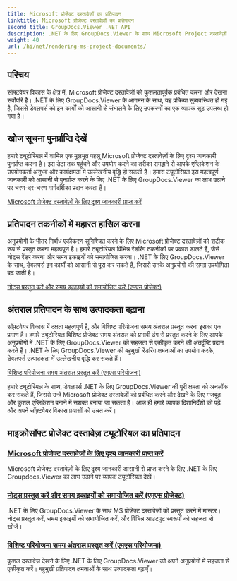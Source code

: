 ```yaml
---
title: Microsoft प्रोजेक्ट दस्तावेज़ों का प्रतिपादन
linktitle: Microsoft प्रोजेक्ट दस्तावेज़ों का प्रतिपादन
second_title: GroupDocs.Viewer .NET API
description: .NET के लिए GroupDocs.Viewer के साथ Microsoft Project दस्तावेज़ों के लिए दृश्य जानकारी आसानी से पुनर्प्राप्त करें। बहुमुखी प्रतिपादन क्षमताओं के साथ उत्पादकता बढ़ाएँ।
weight: 40
url: /hi/net/rendering-ms-project-documents/
---
```

## परिचय

सॉफ़्टवेयर विकास के क्षेत्र में, Microsoft प्रोजेक्ट दस्तावेज़ों को कुशलतापूर्वक प्रबंधित करना और देखना सर्वोपरि है। .NET के लिए GroupDocs.Viewer के आगमन के साथ, यह प्रक्रिया सुव्यवस्थित हो गई है, जिससे डेवलपर्स को इन कार्यों को आसानी से संभालने के लिए उपकरणों का एक व्यापक सूट उपलब्ध हो गया है।

## खोज सूचना पुनर्प्राप्ति देखें
हमारे ट्यूटोरियल में शामिल एक मूलभूत पहलू Microsoft प्रोजेक्ट दस्तावेज़ों के लिए दृश्य जानकारी पुनर्प्राप्त करना है। इस डेटा तक पहुंचने और उपयोग करने का तरीका समझने से आपके एप्लिकेशन के उपयोगकर्ता अनुभव और कार्यक्षमता में उल्लेखनीय वृद्धि हो सकती है। हमारा ट्यूटोरियल इस महत्वपूर्ण जानकारी को आसानी से पुनर्प्राप्त करने के लिए .NET के लिए GroupDocs.Viewer का लाभ उठाने पर चरण-दर-चरण मार्गदर्शिका प्रदान करता है।

[Microsoft प्रोजेक्ट दस्तावेज़ों के लिए दृश्य जानकारी प्राप्त करें](./get-view-info-ms-project/)

## प्रतिपादन तकनीकों में महारत हासिल करना
अनुप्रयोगों के भीतर निर्बाध एकीकरण सुनिश्चित करने के लिए Microsoft प्रोजेक्ट दस्तावेज़ों को सटीक रूप से प्रस्तुत करना महत्वपूर्ण है। हमारे ट्यूटोरियल विभिन्न रेंडरिंग तकनीकों पर प्रकाश डालते हैं, जैसे नोट्स रेंडर करना और समय इकाइयों को समायोजित करना। .NET के लिए GroupDocs.Viewer के साथ, डेवलपर्स इन कार्यों को आसानी से पूरा कर सकते हैं, जिससे उनके अनुप्रयोगों की समग्र उपयोगिता बढ़ जाती है।

[नोट्स प्रस्तुत करें और समय इकाइयों को समायोजित करें (एमएस प्रोजेक्ट)](./render-notes-and-adjust-time-ms-project/)

## अंतराल प्रतिपादन के साथ उत्पादकता बढ़ाना
सॉफ़्टवेयर विकास में दक्षता महत्वपूर्ण है, और विशिष्ट परियोजना समय अंतराल प्रस्तुत करना इसका एक प्रमाण है। हमारे ट्यूटोरियल विशिष्ट प्रोजेक्ट समय अंतराल को प्रभावी ढंग से प्रस्तुत करने के लिए आपके अनुप्रयोगों में .NET के लिए GroupDocs.Viewer को सहजता से एकीकृत करने की अंतर्दृष्टि प्रदान करते हैं। .NET के लिए GroupDocs.Viewer की बहुमुखी रेंडरिंग क्षमताओं का उपयोग करके, डेवलपर्स उत्पादकता में उल्लेखनीय वृद्धि कर सकते हैं।

[विशिष्ट परियोजना समय अंतराल प्रस्तुत करें (एमएस परियोजना)](./render-project-time-interval-ms-project/)

हमारे ट्यूटोरियल के साथ, डेवलपर्स .NET के लिए GroupDocs.Viewer की पूरी क्षमता को अनलॉक कर सकते हैं, जिससे उन्हें Microsoft प्रोजेक्ट दस्तावेज़ों को प्रबंधित करने और देखने के लिए मजबूत और कुशल एप्लिकेशन बनाने में सशक्त बनाया जा सकता है। आज ही हमारे व्यापक दिशानिर्देशों को पढ़ें और अपने सॉफ़्टवेयर विकास प्रयासों को उन्नत करें।
## माइक्रोसॉफ्ट प्रोजेक्ट दस्तावेज़ ट्यूटोरियल का प्रतिपादन
### [Microsoft प्रोजेक्ट दस्तावेज़ों के लिए दृश्य जानकारी प्राप्त करें](./get-view-info-ms-project/)
Microsoft प्रोजेक्ट दस्तावेज़ों के लिए दृश्य जानकारी आसानी से प्राप्त करने के लिए .NET के लिए Groupdocs.Viewer का लाभ उठाने पर व्यापक ट्यूटोरियल देखें।
### [नोट्स प्रस्तुत करें और समय इकाइयों को समायोजित करें (एमएस प्रोजेक्ट)](./render-notes-and-adjust-time-ms-project/)
.NET के लिए GroupDocs.Viewer के साथ MS प्रोजेक्ट दस्तावेज़ों को प्रस्तुत करने में मास्टर। नोट्स प्रस्तुत करें, समय इकाइयों को समायोजित करें, और विभिन्न आउटपुट स्वरूपों को सहजता से खोजें।
### [विशिष्ट परियोजना समय अंतराल प्रस्तुत करें (एमएस परियोजना)](./render-project-time-interval-ms-project/)
कुशल दस्तावेज़ देखने के लिए .NET के लिए GroupDocs.Viewer को अपने अनुप्रयोगों में सहजता से एकीकृत करें। बहुमुखी प्रतिपादन क्षमताओं के साथ उत्पादकता बढ़ाएँ।